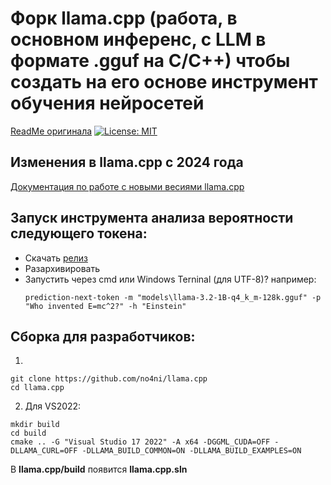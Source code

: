 # Форк llama.cpp (работа, в основном инференс, с LLM в формате .gguf на C/C++) чтобы создать на его основе инструмент обучения нейросетей 
[ReadMe оригинала](https://github.com/ggml-org/llama.cpp/blob/master/README.md)
[![License: MIT](https://img.shields.io/badge/license-MIT-blue.svg)](https://opensource.org/licenses/MIT)

## Изменения в llama.cpp с 2024 года
[Документация по работе с новыми весиями llama.cpp](https://dzen.ru/a/aK6m7LtcORy66-Po)

## Запуск инструмента анализа вероятности следующего токена:
* Скачать [релиз](https://github.com/no4ni/llama.cpp/releases)
* Разархивировать
* Запустить через cmd или Windows Terninal (для UTF-8)? например:
  ```
  prediction-next-token -m "models\llama-3.2-1B-q4_k_m-128k.gguf" -p "Who invented E=mc^2?" -h "Einstein"
  ```

## Сборка для разработчиков:
1.
```
git clone https://github.com/no4ni/llama.cpp
cd llama.cpp
```
2. Для VS2022:
```
mkdir build
cd build
cmake .. -G "Visual Studio 17 2022" -A x64 -DGGML_CUDA=OFF -DLLAMA_CURL=OFF -DLLAMA_BUILD_COMMON=ON -DLLAMA_BUILD_EXAMPLES=ON
```
В **llama.cpp/build** появится **llama.cpp.sln**
